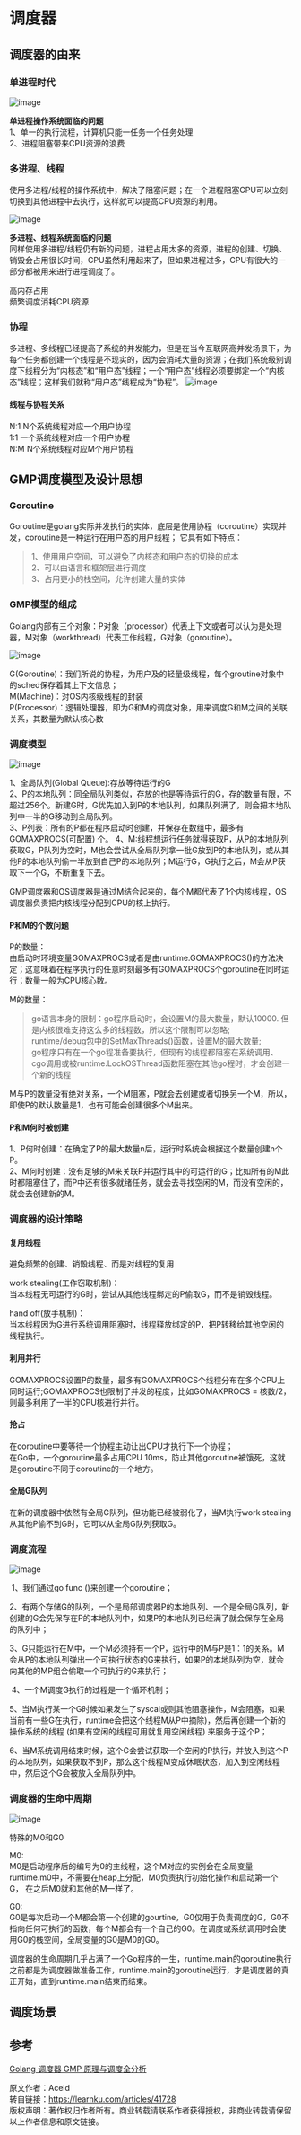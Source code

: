 # 调度器

## 调度器的由来

### 单进程时代

![image](./image/scheduler_process.png)

**单进程操作系统面临的问题**  
1、单一的执行流程，计算机只能一任务一个任务处理  
2、进程阻塞带来CPU资源的浪费

### 多进程、线程

使用多进程/线程的操作系统中，解决了阻塞问题；在一个进程阻塞CPU可以立刻切换到其他进程中去执行，这样就可以提高CPU资源的利用。

![image](./image/scheduler_process2.png)

**多进程、线程系统面临的问题**  
同样使用多进程/线程仍有新的问题，进程占用太多的资源，进程的创建、切换、销毁会占用很长时间，CPU虽然利用起来了，但如果进程过多，CPU有很大的一部分都被用来进行进程调度了。

高内存占用  
频繁调度消耗CPU资源

### 协程

多进程、多线程已经提高了系统的并发能力，但是在当今互联网高并发场景下，为每个任务都创建一个线程是不现实的，因为会消耗大量的资源；在我们系统级别调度下线程分为“内核态”和“用户态”线程；一个“用户态”线程必须要绑定一个“内核态”线程；这样我们就称“用户态”线程成为“协程”。
![image](./image/coutine.png)

#### 线程与协程关系

N:1  N个系统线程对应一个用户协程  
1:1  一个系统线程对应一个用户协程  
N:M  N个系统线程对应M个用户协程  

## GMP调度模型及设计思想

### Goroutine

Goroutine是golang实际并发执行的实体，底层是使用协程（coroutine）实现并发，coroutine是一种运行在用户态的用户线程；
它具有如下特点：  
>1、使用用户空间，可以避免了内核态和用户态的切换的成本  
>2、可以由语言和框架层进行调度  
>3、占用更小的栈空间，允许创建大量的实体  

### GMP模型的组成

Golang内部有三个对象：P对象（processor）代表上下文或者可以认为是处理器，M对象（workthread）代表工作线程，G对象（goroutine）。

![image](./image/goroutine_struct.jpg)

G(Goroutine)：我们所说的协程，为用户及的轻量级线程，每个groutine对象中的sched保存着其上下文信息；  
M(Machine)：对OS内核级线程的封装  
P(Processor)：逻辑处理器，即为G和M的调度对象，用来调度G和M之间的关联关系，其数量为默认核心数

### 调度模型

![image](./image/GMP.jpeg)

1、全局队列(Global Queue):存放等待运行的G  
2、P的本地队列：同全局队列类似，存放的也是等待运行的G，存的数量有限，不超过256个。新建G时，G优先加入到P的本地队列，如果队列满了，则会把本地队列中一半的G移动到全局队列。  
3、P列表：所有的P都在程序启动时创建，并保存在数组中，最多有GOMAXPROCS(可配置) 个。
4、M:线程想运行任务就得获取P，从P的本地队列获取G，P队列为空时，M也会尝试从全局队列拿一批G放到P的本地队列，或从其他P的本地队列偷一半放到自己P的本地队列；M运行G，G执行之后，M会从P获取下一个G，不断重复下去。

GMP调度器和OS调度器是通过M结合起来的，每个M都代表了1个内核线程，OS调度器负责把内核线程分配到CPU的核上执行。

#### P和M的个数问题

P的数量：  
由启动时环境变量GOMAXPROCS或者是由runtime.GOMAXPROCS()的方法决定；这意味着在程序执行的任意时刻最多有GOMAXPROCS个goroutine在同时运行；数量一般为CPU核心数。  

M的数量：
>go语言本身的限制：go程序启动时，会设置M的最大数量，默认10000. 但是内核很难支持这么多的线程数，所以这个限制可以忽略;  
>runtime/debug包中的SetMaxThreads()函数，设置M的最大数量;  
>go程序只有在一个go程准备要执行，但现有的线程都阻塞在系统调用、cgo调用或被runtime.LockOSThread函数阻塞在其他go程时，才会创建一个新的线程  

M与P的数量没有绝对关系，一个M阻塞，P就会去创建或者切换另一个M，所以，即使P的默认数量是1，也有可能会创建很多个M出来。

#### P和M何时被创建

1、P何时创建：在确定了P的最大数量n后，运行时系统会根据这个数量创建n个P。  
2、M何时创建：没有足够的M来关联P并运行其中的可运行的G；比如所有的M此时都阻塞住了，而P中还有很多就绪任务，就会去寻找空闲的M，而没有空闲的，就会去创建新的M。

### 调度器的设计策略

#### 复用线程

避免频繁的创建、销毁线程、而是对线程的复用  

work stealing(工作窃取机制)：  
当本线程无可运行的G时，尝试从其他线程绑定的P偷取G，而不是销毁线程。

hand off(放手机制)：  
当本线程因为G进行系统调用阻塞时，线程释放绑定的P，把P转移给其他空闲的线程执行。

#### 利用并行

GOMAXPROCS设置P的数量，最多有GOMAXPROCS个线程分布在多个CPU上同时运行;GOMAXPROCS也限制了并发的程度，比如GOMAXPROCS = 核数/2，则最多利用了一半的CPU核进行并行。

#### 抢占

在coroutine中要等待一个协程主动让出CPU才执行下一个协程；  
在Go中，一个goroutine最多占用CPU 10ms，防止其他goroutine被饿死，这就是goroutine不同于coroutine的一个地方。

#### 全局G队列

在新的调度器中依然有全局G队列，但功能已经被弱化了，当M执行work stealing从其他P偷不到G时，它可以从全局G队列获取G。

### 调度流程

![image](./image/scheduling_process.jpeg)

​ 1、我们通过go func ()来创建一个goroutine；

​ 2、有两个存储G的队列，一个是局部调度器P的本地队列、一个是全局G队列，新创建的G会先保存在P的本地队列中，如果P的本地队列已经满了就会保存在全局的队列中；

​ 3、G只能运行在M中，一个M必须持有一个P，运行中的M与P是1：1的关系。M会从P的本地队列弹出一个可执行状态的G来执行，如果P的本地队列为空，就会向其他的MP组合偷取一个可执行的G来执行；

​ 4、一个M调度G执行的过程是一个循环机制；

​ 5、当M执行某一个G时候如果发生了syscal或则其他阻塞操作，M会阻塞，如果当前有一些G在执行，runtime会把这个线程M从P中摘除)，然后再创建一个新的操作系统的线程 (如果有空闲的线程可用就复用空闲线程) 来服务于这个P；

​ 6、当M系统调用结束时候，这个G会尝试获取一个空闲的P执行，并放入到这个P的本地队列，如果获取不到P，那么这个线程M变成休眠状态，加入到空闲线程中，然后这个G会被放入全局队列中。

### 调度器的生命中周期

![image](./image/scheduler_time.png)

特殊的M0和G0

M0:  
M0是启动程序后的编号为0的主线程，这个M对应的实例会在全局变量runtime.m0中，不需要在heap上分配，M0负责执行初始化操作和启动第一个G， 在之后M0就和其他的M一样了。

G0:  
G0是每次启动一个M都会第一个创建的gourtine，G0仅用于负责调度的G，G0不指向任何可执行的函数，每个M都会有一个自己的G0。在调度或系统调用时会使用G0的栈空间，全局变量的G0是M0的G0。

调度器的生命周期几乎占满了一个Go程序的一生，runtime.main的goroutine执行之前都是为调度器做准备工作，runtime.main的goroutine运行，才是调度器的真正开始，直到runtime.main结束而结束。

## 调度场景

## 参考

[Golang 调度器 GMP 原理与调度全分析](https://learnku.com/articles/41728)

原文作者：Aceld  
转自链接：<https://learnku.com/articles/41728>  
版权声明：著作权归作者所有。商业转载请联系作者获得授权，非商业转载请保留以上作者信息和原文链接。  
